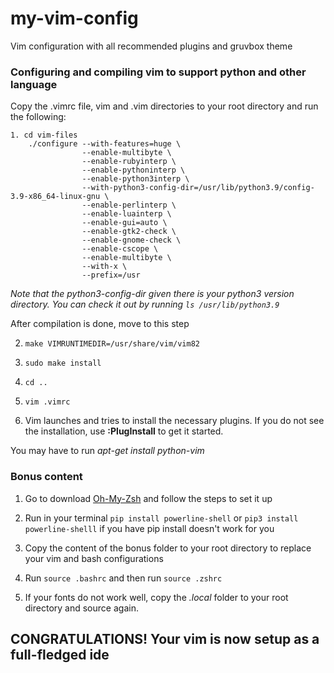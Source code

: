 # my-vim-config

Vim configuration with all recommended plugins and gruvbox theme

### Configuring and compiling vim to support python and other language


Copy the .vimrc file, vim and .vim directories to your root directory and run the following:

```
1. cd vim-files
    ./configure --with-features=huge \
                --enable-multibyte \
                --enable-rubyinterp \
                --enable-pythoninterp \
                --enable-python3interp \
                --with-python3-config-dir=/usr/lib/python3.9/config-3.9-x86_64-linux-gnu \
                --enable-perlinterp \
                --enable-luainterp \
                --enable-gui=auto \
                --enable-gtk2-check \
                --enable-gnome-check \
                --enable-cscope \
                --enable-multibyte \
                --with-x \
                --prefix=/usr
```
_Note that the python3-config-dir given there is your python3 version directory. You can check it out by running ```ls /usr/lib/python3.9```_

After compilation is done, move to this step

2. ```make VIMRUNTIMEDIR=/usr/share/vim/vim82```

3. ```sudo make install``` 

4. ```cd ..```

5. ```vim .vimrc```

6. Vim launches and tries to install the necessary plugins. If you do not see the installation, use **:PlugInstall** to get it started.



You may have to run _apt-get install python-vim_


### Bonus content


1. Go to download [Oh-My-Zsh](https://gist.github.com/dogrocker/1efb8fd9427779c827058f873b94df95) and follow the steps to set it up

2. Run in your terminal ```pip install powerline-shell``` or ```pip3 install powerline-shelll``` if you have pip install doesn't work for you

3. Copy the content of the bonus folder to your root directory to replace your vim and bash configurations

4. Run ```source .bashrc``` and then run ```source .zshrc``` 

5. If your fonts do not work well, copy the _.local_ folder to your root directory and source again.


## CONGRATULATIONS! Your vim is now setup as a full-fledged ide
